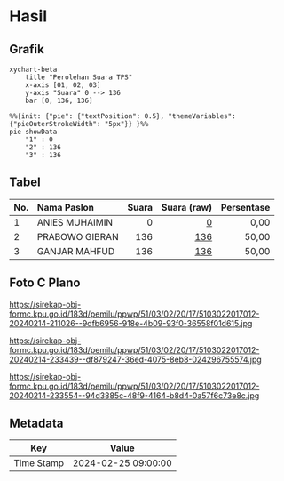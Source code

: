 # Hasil

## Grafik

```mermaid
xychart-beta
    title "Perolehan Suara TPS"
    x-axis [01, 02, 03]
    y-axis "Suara" 0 --> 136
    bar [0, 136, 136]
```

```mermaid
%%{init: {"pie": {"textPosition": 0.5}, "themeVariables": {"pieOuterStrokeWidth": "5px"}} }%%
pie showData
    "1" : 0
    "2" : 136
    "3" : 136
```

## Tabel

| No. | Nama Paslon    | Suara | Suara (raw) | Persentase |
|:--- |:-------------- | -----:| -----------:| ----------:|
| 1   | ANIES MUHAIMIN | 0     | [0][p-1]    | 0,00       |
| 2   | PRABOWO GIBRAN | 136   | [136][p-2]  | 50,00      |
| 3   | GANJAR MAHFUD  | 136   | [136][p-3]  | 50,00      |


[p-1]: https://github.com/gigit-pemilu/pemilu-2024-51-bali/blob/main/pilpres/hitung-suara/sub/51-bali/sub/03-badung/sub/02-mengwi/sub/2017-cemagi/sub/012-tps/sub/paslon-1.txt
[p-2]: https://github.com/gigit-pemilu/pemilu-2024-51-bali/blob/main/pilpres/hitung-suara/sub/51-bali/sub/03-badung/sub/02-mengwi/sub/2017-cemagi/sub/012-tps/sub/paslon-2.txt
[p-3]: https://github.com/gigit-pemilu/pemilu-2024-51-bali/blob/main/pilpres/hitung-suara/sub/51-bali/sub/03-badung/sub/02-mengwi/sub/2017-cemagi/sub/012-tps/sub/paslon-3.txt

## Foto C Plano

https://sirekap-obj-formc.kpu.go.id/183d/pemilu/ppwp/51/03/02/20/17/5103022017012-20240214-211026--9dfb6956-918e-4b09-93f0-36558f01d615.jpg

https://sirekap-obj-formc.kpu.go.id/183d/pemilu/ppwp/51/03/02/20/17/5103022017012-20240214-233439--df879247-36ed-4075-8eb8-024296755574.jpg

https://sirekap-obj-formc.kpu.go.id/183d/pemilu/ppwp/51/03/02/20/17/5103022017012-20240214-233554--94d3885c-48f9-4164-b8d4-0a57f6c73e8c.jpg


## Metadata

| Key        | Value               |
| ---------- | ------------------- |
| Time Stamp | 2024-02-25 09:00:00 |



